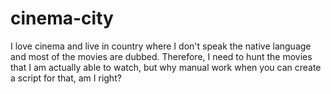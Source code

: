 # cinema-city
I love cinema and live in country where I don't speak the native language and most of the movies are dubbed. Therefore, I need to hunt the movies that I am actually able to watch, but why manual work when you can create a script for that, am I right?
